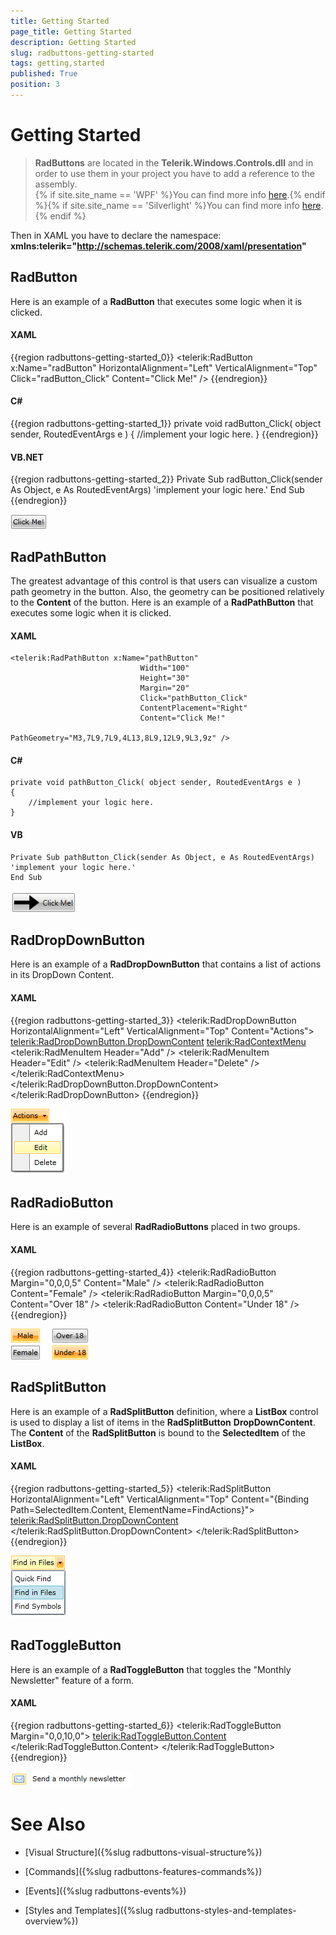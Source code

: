 ```yaml
---
title: Getting Started
page_title: Getting Started
description: Getting Started
slug: radbuttons-getting-started
tags: getting,started
published: True
position: 3
---
```


# Getting Started



>__RadButtons__ are located in the __Telerik.Windows.Controls.dll__ and in order to use them in your project you have to add a reference to the assembly.<br/>{% if site.site_name == 'WPF' %}You can find more info [here](http://www.telerik.com/help/wpf/installation-installing-controls-dependencies-wpf.html).{% endif %}{% if site.site_name == 'Silverlight' %}You can find more info [here](http://www.telerik.com/help/silverlight/installation-installing-controls-dependencies.html).{% endif %}

Then in XAML you have to declare the namespace:
__xmlns:telerik="http://schemas.telerik.com/2008/xaml/presentation"__

## RadButton

Here is an example of a __RadButton__ that executes some logic when it is clicked.

#### __XAML__

{{region radbuttons-getting-started_0}}
    <telerik:RadButton x:Name="radButton" 
                       HorizontalAlignment="Left"
                       VerticalAlignment="Top"
                       Click="radButton_Click"
                       Content="Click Me!" />
	{{endregion}}



#### __C#__

{{region radbuttons-getting-started_1}}
	private void radButton_Click( object sender, RoutedEventArgs e )
	{
	    //implement your logic here.
	}
	{{endregion}}



#### __VB.NET__

{{region radbuttons-getting-started_2}}
	Private Sub radButton_Click(sender As Object, e As RoutedEventArgs)
	 'implement your logic here.'
	End Sub
	{{endregion}}



![](images/RadButtons_Getting_Started_01.png)

## RadPathButton

The greatest advantage of this control is that users can visualize a custom path geometry in the button. Also, the geometry can be positioned relatively to the __Content__ of the button. Here is an example of a __RadPathButton__ that executes some logic when it is clicked.
  
#### __XAML__  
    <telerik:RadPathButton x:Name="pathButton"
                                 Width="100"
                                 Height="30"
                                 Margin="20"
                                 Click="pathButton_Click"
                                 ContentPlacement="Right"
                                 Content="Click Me!"
                                 PathGeometry="M3,7L9,7L9,4L13,8L9,12L9,9L3,9z" />


#### __C#__
	private void pathButton_Click( object sender, RoutedEventArgs e )
    {
        //implement your logic here.
    }


#### __VB__

	Private Sub pathButton_Click(sender As Object, e As RoutedEventArgs)
    'implement your logic here.'
    End Sub


![Rad Path Button 2](images/RadPathButton2.png)

## RadDropDownButton

Here is an example of a __RadDropDownButton__ that contains a list of actions in its DropDown Content.

#### __XAML__

{{region radbuttons-getting-started_3}}
    <telerik:RadDropDownButton HorizontalAlignment="Left" 
                               VerticalAlignment="Top"
                               Content="Actions">
        <telerik:RadDropDownButton.DropDownContent>
            <telerik:RadContextMenu>
                <telerik:RadMenuItem Header="Add" />
                <telerik:RadMenuItem Header="Edit" />
                <telerik:RadMenuItem Header="Delete" />
            </telerik:RadContextMenu>
        </telerik:RadDropDownButton.DropDownContent>
    </telerik:RadDropDownButton>
	{{endregion}}



![](images/RadButtons_Getting_Started_02.png)

## RadRadioButton

Here is an example of several __RadRadioButtons__ placed in two groups.

#### __XAML__

{{region radbuttons-getting-started_4}}
    <StackPanel HorizontalAlignment="Left" 
                VerticalAlignment="Top"
                Orientation="Horizontal">
        <StackPanel Margin="0,0,20,0">
            <telerik:RadRadioButton Margin="0,0,0,5" Content="Male" />
            <telerik:RadRadioButton Content="Female" />
        </StackPanel>
        <StackPanel>
            <telerik:RadRadioButton Margin="0,0,0,5" Content="Over 18" />
            <telerik:RadRadioButton Content="Under 18" />
        </StackPanel>
    </StackPanel>
	{{endregion}}



![](images/RadButtons_Getting_Started_03.png)

## RadSplitButton

Here is an example of a __RadSplitButton__ definition, where a __ListBox__ control is used to display a list of items in the __RadSplitButton__ __DropDownContent__. The __Content__ of the __RadSplitButton__ is bound to the __SelectedItem__ of the __ListBox__.

#### __XAML__

{{region radbuttons-getting-started_5}}
    <telerik:RadSplitButton HorizontalAlignment="Left" 
                            VerticalAlignment="Top"
                            Content="{Binding Path=SelectedItem.Content, ElementName=FindActions}">
        <telerik:RadSplitButton.DropDownContent>
            <ListBox x:Name="FindActions" SelectionMode="Single">
                <ListBoxItem Content="Quick Find" IsSelected="True" />
                <ListBoxItem Content="Find in Files" />
                <ListBoxItem Content="Find Symbols" />
            </ListBox>
        </telerik:RadSplitButton.DropDownContent>
    </telerik:RadSplitButton>
	{{endregion}}



![](images/RadButtons_Getting_Started_04.png)

## RadToggleButton

Here is an example of a __RadToggleButton__ that toggles the "Monthly Newsletter" feature of a form.

#### __XAML__

{{region radbuttons-getting-started_6}}
    <StackPanel HorizontalAlignment="Left" 
                VerticalAlignment="Top"
                Orientation="Horizontal">
        <telerik:RadToggleButton Margin="0,0,10,0">
            <telerik:RadToggleButton.Content>
                <Image Source="/Silverlight.Help.RadButtons;component/Demos/Images/newsletter.png" Stretch="None" />
            </telerik:RadToggleButton.Content>
        </telerik:RadToggleButton>
        <TextBlock Text="Send a monthly newsletter" />
    </StackPanel>
	{{endregion}}



![](images/RadButtons_Getting_Started_05.png)

# See Also

 * [Visual Structure]({%slug radbuttons-visual-structure%})

 * [Commands]({%slug radbuttons-features-commands%})

 * [Events]({%slug radbuttons-events%})

 * [Styles and Templates]({%slug radbuttons-styles-and-templates-overview%})
